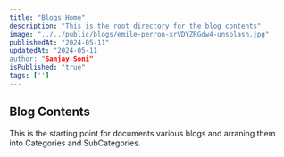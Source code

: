 ```yaml
---
title: "Blogs Home"
description: "This is the root directory for the blog contents"
image: "../../public/blogs/emile-perron-xrVDYZRGdw4-unsplash.jpg"
publishedAt: "2024-05-11"
updatedAt: "2024-05-11
author: "Sanjay Soni"
isPublished: "true"
tags: ['']
---
```


## Blog Contents

This is the starting point for documents various blogs and arraning them into Categories and SubCategories.
